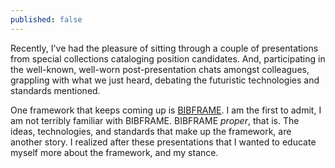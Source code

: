 ```yaml
---
published: false
---
```

Recently, I've had the pleasure of sitting through a couple of presentations from special collections cataloging position candidates.  And, participating in the well-known, well-worn post-presentation chats amongst colleagues, grappling with what we just heard, debating the futuristic technologies and standards mentioned.

One framework that keeps coming up is [BIBFRAME](https://www.loc.gov/bibframe/).  I am the first to admit, I am not terribly familiar with BIBFRAME.  BIBFRAME *proper*, that is.  The ideas, technologies, and standards that make up the framework, are another story.  I realized after these presentations that I wanted to educate myself more about the framework, and my stance.